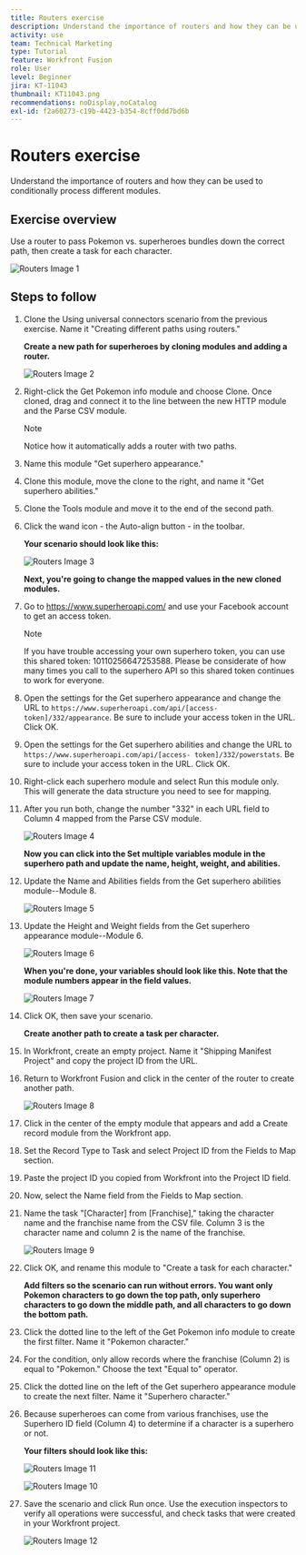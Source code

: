 ```yaml
---
title: Routers exercise
description: Understand the importance of routers and how they can be used to conditionally process different modules.
activity: use
team: Technical Marketing
type: Tutorial
feature: Workfront Fusion
role: User
level: Beginner
jira: KT-11043
thumbnail: KT11043.png
recommendations: noDisplay,noCatalog
exl-id: f2a60273-c19b-4423-b354-8cff0dd7bd6b
---
```

# Routers exercise

Understand the importance of routers and how they can be used to conditionally process different modules.

## Exercise overview

Use a router to pass Pokemon vs. superheroes bundles down the correct path, then create a task for each character.

   ![Routers Image 1](../12-exercises/assets/routers-walkthrough-1.png)

## Steps to follow

1. Clone the Using universal connectors scenario from the previous exercise. Name it "Creating different paths using routers."

    **Create a new path for superheroes by cloning modules and adding a router.**

   ![Routers Image 2](../12-exercises/assets/routers-walkthrough-2.png)

1. Right-click the Get Pokemon info module and choose Clone. Once cloned, drag and connect it to the line between the new HTTP module and the Parse CSV module.

    >[!NOTE]
    >
    > Notice how it automatically adds a router with two paths.

1. Name this module "Get superhero appearance."
1. Clone this module, move the clone to the right, and name it "Get superhero abilities."
1. Clone the Tools module and move it to the end of the second path.
1. Click the wand icon - the Auto-align button - in the toolbar.

   **Your scenario should look like this:**

   ![Routers Image 3](../12-exercises/assets/routers-walkthrough-3.png)

   **Next, you're going to change the mapped values in the new cloned modules.**

1. Go to <https://www.superheroapi.com/> and use your Facebook account to get an access token.

    >[!NOTE]
    >
    >If you have trouble accessing your own superhero token, you can use this shared token: 10110256647253588. Please be considerate of how many times you call to the superhero API so this shared token continues to work for everyone.

1. Open the settings for the Get superhero appearance and change the URL to `https://www.superheroapi.com/api/[access- token]/332/appearance`. Be sure to include your access token in the URL. Click OK.
1. Open the settings for the Get superhero abilities and change the URL to `https://www.superheroapi.com/api/[access- token]/332/powerstats`. Be sure to include your access token in the URL. Click OK.
1. Right-click each superhero module and select Run this module only. This will generate the data structure you need to see for mapping.
1. After you run both, change the number "332" in each URL field to Column 4 mapped from the Parse CSV module.

   ![Routers Image 4](../12-exercises/assets/routers-walkthrough-4.png)

    **Now you can click into the Set multiple variables module in the superhero path and update the name, height, weight, and abilities.**

1. Update the Name and Abilities fields from the Get superhero abilities module--Module 8.

   ![Routers Image 5](../12-exercises/assets/routers-walkthrough-5.png)

1. Update the Height and Weight fields from the Get superhero appearance module--Module 6.

   ![Routers Image 6](../12-exercises/assets/routers-walkthrough-6.png)

    **When you're done, your variables should look like this. Note that the module numbers appear in the field values.**

   ![Routers Image 7](../12-exercises/assets/routers-walkthrough-7.png)

1. Click OK, then save your scenario.

    **Create another path to create a task per character.**

1. In Workfront, create an empty project. Name it "Shipping Manifest Project" and copy the project ID from the URL.
1. Return to Workfront Fusion and click in the center of the router to create another path.

   ![Routers Image 8](../12-exercises/assets/routers-walkthrough-8.png)

1. Click in the center of the empty module that appears and add a Create record module from the Workfront app.
1. Set the Record Type to Task and select Project ID from the Fields to Map section.
1. Paste the project ID you copied from Workfront into the Project ID field.
1. Now, select the Name field from the Fields to Map section.
1. Name the task "[Character] from [Franchise]," taking the character name and the franchise name from the CSV file. Column 3 is the character name and column 2 is the name of the franchise.

   ![Routers Image 9](../12-exercises/assets/routers-walkthrough-9.png)

1. Click OK, and rename this module to "Create a task for each character."

   **Add filters so the scenario can run without errors. You want only Pokemon characters to go down the top path, only superhero characters to go down the middle path, and all characters to go down the bottom path.**

1. Click the dotted line to the left of the Get Pokemon info module to create the first filter. Name it "Pokemon character."
1. For the condition, only allow records where the franchise (Column 2) is equal to "Pokemon." Choose the text "Equal to" operator.
1. Click the dotted line on the left of the Get superhero appearance module to create the next filter. Name it "Superhero character."
1. Because superheroes can come from various franchises, use the Superhero ID field (Column 4) to determine if a character is a superhero or not.

    **Your filters should look like this:**

   ![Routers Image 11](../12-exercises/assets/routers-walkthrough-11.png)

   ![Routers Image 10](../12-exercises/assets/routers-walkthrough-10.png)

1. Save the scenario and click Run once. Use the execution inspectors to verify all operations were successful, and check tasks that were created in your Workfront project.

   ![Routers Image 12](../12-exercises/assets/routers-walkthrough-12.png)
